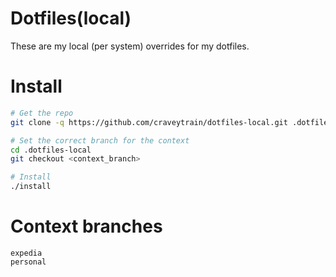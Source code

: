 # Dotfiles(local)

These are my local (per system) overrides for my dotfiles.

# Install

```bash
# Get the repo
git clone -q https://github.com/craveytrain/dotfiles-local.git .dotfiles-local

# Set the correct branch for the context
cd .dotfiles-local
git checkout <context_branch>

# Install
./install
```

# Context branches

```
expedia
personal
```
